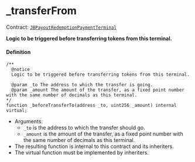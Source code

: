 # \_transferFrom

Contract: [`JBPayoutRedemptionPaymentTerminal`](/dev/api/contracts/or-payment-terminals/or-abstract/jbpayoutredemptionpaymentterminal/README.md)​‌

**Logic to be triggered before transferring tokens from this terminal.**

#### Definition

```
/**
  @notice
  Logic to be triggered before transferring tokens from this terminal.

  @param _to The address to which the transfer is going.
  @param _amount The amount of the transfer, as a fixed point number with the same number of decimals as this terminal.
*/
function _beforeTransferTo(address _to, uint256 _amount) internal virtual;
```

- Arguments:
  - `_to` is the address to which the transfer should go.
  - `_amount` is the amount of the transfer, as a fixed point number with the same number of decimals as this terminal.
- The resulting function is internal to this contract and its inheriters.
- The virtual function must be implemented by inheriters.
